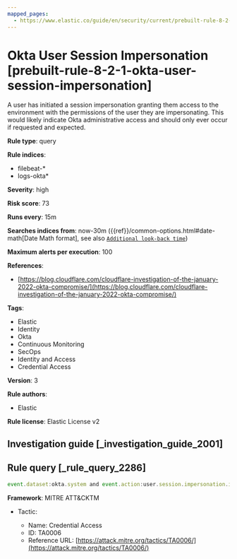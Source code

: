 ```yaml
---
mapped_pages:
  - https://www.elastic.co/guide/en/security/current/prebuilt-rule-8-2-1-okta-user-session-impersonation.html
---
```


# Okta User Session Impersonation [prebuilt-rule-8-2-1-okta-user-session-impersonation]

A user has initiated a session impersonation granting them access to the environment with the permissions of the user they are impersonating. This would likely indicate Okta administrative access and should only ever occur if requested and expected.

**Rule type**: query

**Rule indices**:

* filebeat-*
* logs-okta*

**Severity**: high

**Risk score**: 73

**Runs every**: 15m

**Searches indices from**: now-30m ({{ref}}/common-options.html#date-math[Date Math format], see also [`Additional look-back time`](docs-content://solutions/security/detect-and-alert/create-detection-rule.md#rule-schedule))

**Maximum alerts per execution**: 100

**References**:

* [https://blog.cloudflare.com/cloudflare-investigation-of-the-january-2022-okta-compromise/](https://blog.cloudflare.com/cloudflare-investigation-of-the-january-2022-okta-compromise/)

**Tags**:

* Elastic
* Identity
* Okta
* Continuous Monitoring
* SecOps
* Identity and Access
* Credential Access

**Version**: 3

**Rule authors**:

* Elastic

**Rule license**: Elastic License v2

## Investigation guide [_investigation_guide_2001]



## Rule query [_rule_query_2286]

```js
event.dataset:okta.system and event.action:user.session.impersonation.initiate
```

**Framework**: MITRE ATT&CKTM

* Tactic:

    * Name: Credential Access
    * ID: TA0006
    * Reference URL: [https://attack.mitre.org/tactics/TA0006/](https://attack.mitre.org/tactics/TA0006/)



